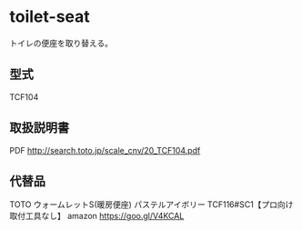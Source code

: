 # toilet-seat
トイレの便座を取り替える。

## 型式
TCF104

## 取扱説明書
PDF
http://search.toto.jp/scale_cnv/20_TCF104.pdf

## 代替品
TOTO ウォームレットS(暖房便座) パステルアイボリー TCF116#SC1【プロ向け 取付工具なし】
amazon
https://goo.gl/V4KCAL